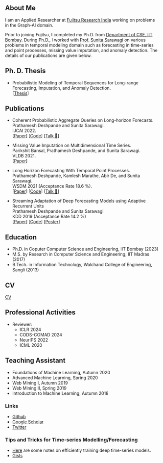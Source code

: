 ## About Me

<!--- [![Prathamesh's GitHub stats](https://github-readme-stats.vercel.app/api?username=pratham16cse)](https://github.com/pratham16cse) -->
I am an Applied Researcher at [Fujitsu Research India](https://www.linkedin.com/company/fujitsuresearch/) working on problems in the Graph-AI domain. 

Prior to joining Fujitsu, I completed my Ph.D. from [Department of CSE, IIT Bombay](https://www.cse.iitb.ac.in/). During Ph.D., I worked with [Prof. Sunita Sarawagi](https://www.cse.iitb.ac.in/~sunita/) on various problems in temporal modeling domain such as forecasting in time-series and point processes, missing value imputation, and anomaly detection. The details of our publications are given below. <!--- Forecasting in Time-series and Point Processes. --> <!--- I am also exploring the problem of answering various queries in the forecast range of a sequence. -->

<!--- Please check our recent work on [Forecasting with High Order Statistics](https://arxiv.org/pdf/2111.03394.pdf). In this work, we make a case that if an analyst is interested in aggregated values of forecasts, then directly forecasting the aggrgated values is more accurate than first forecasting and then aggregating the values.

I have worked on Local Adaptation Models in Time-series Forecasting. Visit our work on [Adaptive Recurrent Units (ARU)](https://dl.acm.org/doi/10.1145/3292500.3330996) ([arxiv link](https://arxiv.org/abs/1906.09926)) to know more.

Visit our [lab page](https://vihari.github.io/minimal/) to know more about the projects in our lab.
-->
<!-- Prior to joining IITB, I was M.S. scholar in the [CSE, IIT Madras](https://www.cse.iitm.ac.in/).  For my M.S. thesis, I have worked with [Prof. B. Ravindran](https://www.cse.iitm.ac.in/~ravi/) in the area of Social Network Analysis, on the problem of community detection in large networks. -->

## Ph. D. Thesis
- Probabilistic Modeling of Temporal Sequences for Long-range Forecasting, Imputation, and Anomaly Detection. \
  \[[Thesis](https://drive.google.com/file/d/18124vdzfImLc15Oe9LAMIn6COUfV_Ki9/view?usp=sharing)\]

## Publications
- Coherent Probabilistic Aggregate Queries on Long-horizon Forecasts. \
  Prathamesh Deshpande and Sunita Sarawagi. \
  IJCAI 2022. \
  \[[Paper](https://www.ijcai.org/proceedings/2022/0404.pdf)\] \[[Code](https://github.com/pratham16cse/AggForecaster)\] \[[Talk 📢](https://www.ijcai.org/proceedings/2022/video/404)\]

- Missing Value Imputation on Multidimensional Time Series. \
  Parikshit Bansal, Prathamesh Deshpande, and Sunita Sarawagi. \
  VLDB 2021. \
  \[[Paper](https://arxiv.org/pdf/2103.01600.pdf)\]

- Long Horizon Forecasting With Temporal Point Processes. \
  Prathamesh Deshpande, Kamlesh Marathe, Abir De, and Sunita Sarawagi. \
  WSDM 2021 (Acceptance Rate 18.6 %). \
  \[[Paper](https://arxiv.org/pdf/2101.02815v1.pdf)\] \[[Code](https://github.com/pratham16cse/DualTPP)\] \[[Talk 📢](https://www.youtube.com/watch?v=70i0KxRONLQ)\]

- Streaming Adaptation of Deep Forecasting Models using Adaptive Recurrent Units \
  Prathamesh Deshpande and Sunita Sarawagi \
  KDD 2019 (Acceptance Rate 14.2 %) \
  \[[Paper](https://dl.acm.org/doi/10.1145/3292500.3330996)\] \[[Code](https://github.com/pratham16/ARU)\] \[[Poster](https://drive.google.com/file/d/1UKTpKDWdWi-551g6sDRTFA7pXcwHPeYe/view)\]

## Education

- Ph.D. in Coputer Computer Science and Engineering, IIT Bombay (2023)
- M.S. by Research in Computer Science and Engineering, IIT Madras (2017)
- B.Tech. in Information Technology, Walchand College of Engineering, Sangli (2013)
  
## CV

[CV](https://drive.google.com/file/d/1hakk61ia0Fu4fe7_KwZZuWF2BpCKe74r/view?usp=sharing)

## Professional Activities

- Reviewer:
  - ICLR 2024
  - CODS-COMAD 2024
  - NeurIPS 2022
  - ICML 2020

## Teaching Assistant

- Foundations of Machine Learning, Autumn 2020
- Advanced Machine Learning, Spring 2020
- Web Mining I, Autumn 2019
- Web Mining II, Spring 2019
- Introduction to Machine Learning, Autumn 2018


  
### Links

- [Github](https://github.com/pratham16cse)
- [Google Scholar](https://scholar.google.co.in/citations?user=_TgBTNwAAAAJ&hl=en)
- [Twitter](https://twitter.com/pratham16181)


### Tips and Tricks for Time-series Modelling/Forecasting

- [Here](notes.md) are some notes on efficiently training deep time-series models.
- [Gists](https://gist.github.com/pratham16cse)

